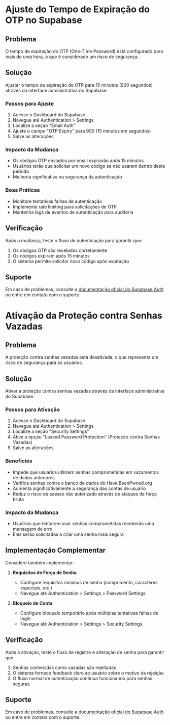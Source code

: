 
# Ajuste do Tempo de Expiração do OTP no Supabase

## Problema
O tempo de expiração do OTP (One-Time Password) está configurado para mais de uma hora, o que é considerado um risco de segurança.

## Solução
Ajustar o tempo de expiração do OTP para 15 minutos (900 segundos) através da interface administrativa do Supabase.

### Passos para Ajuste

1. Acesse o Dashboard do Supabase
2. Navegue até Authentication > Settings
3. Localize a seção "Email Auth"
4. Ajuste o campo "OTP Expiry" para 900 (15 minutos em segundos)
5. Salve as alterações

### Impacto da Mudança
- Os códigos OTP enviados por email expirarão após 15 minutos
- Usuários terão que solicitar um novo código se não usarem dentro deste período
- Melhoria significativa na segurança da autenticação

### Boas Práticas
- Monitore tentativas falhas de autenticação
- Implemente rate limiting para solicitações de OTP
- Mantenha logs de eventos de autenticação para auditoria

## Verificação
Após a mudança, teste o fluxo de autenticação para garantir que:
1. Os códigos OTP são recebidos corretamente
2. Os códigos expiram após 15 minutos
3. O sistema permite solicitar novo código após expiração

## Suporte
Em caso de problemas, consulte a [documentação oficial do Supabase Auth](https://supabase.com/docs/guides/auth) ou entre em contato com o suporte.

# Ativação da Proteção contra Senhas Vazadas

## Problema
A proteção contra senhas vazadas está desativada, o que representa um risco de segurança para os usuários.

## Solução
Ativar a proteção contra senhas vazadas através da interface administrativa do Supabase.

### Passos para Ativação

1. Acesse o Dashboard do Supabase
2. Navegue até Authentication > Settings
3. Localize a seção "Security Settings"
4. Ative a opção "Leaked Password Protection" (Proteção contra Senhas Vazadas)
5. Salve as alterações

### Benefícios
- Impede que usuários utilizem senhas comprometidas em vazamentos de dados anteriores
- Verifica senhas contra o banco de dados do HaveIBeenPwned.org
- Aumenta significativamente a segurança das contas de usuário
- Reduz o risco de acesso não autorizado através de ataques de força bruta

### Impacto da Mudança
- Usuários que tentarem usar senhas comprometidas receberão uma mensagem de erro
- Eles serão solicitados a criar uma senha mais segura

## Implementação Complementar
Considere também implementar:

1. **Requisitos de Força de Senha**
   - Configure requisitos mínimos de senha (comprimento, caracteres especiais, etc.)
   - Navegue até Authentication > Settings > Password Settings

2. **Bloqueio de Conta**
   - Configure bloqueio temporário após múltiplas tentativas falhas de login
   - Navegue até Authentication > Settings > Security Settings

## Verificação
Após a ativação, teste o fluxo de registro e alteração de senha para garantir que:
1. Senhas conhecidas como vazadas são rejeitadas
2. O sistema fornece feedback claro ao usuário sobre o motivo da rejeição
3. O fluxo normal de autenticação continua funcionando para senhas seguras

## Suporte
Em caso de problemas, consulte a [documentação oficial do Supabase Auth](https://supabase.com/docs/guides/auth/auth-passwords) ou entre em contato com o suporte.

